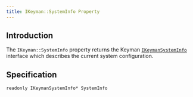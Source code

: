 ```yaml
---
title: IKeyman::SystemInfo Property
---
```


## Introduction

The `IKeyman::SystemInfo` property returns the Keyman
[`IKeymanSystemInfo`](../IKeymanSystemInfo) interface which describes
the current system configuration.

## Specification

``` clike
readonly IKeymanSystemInfo* SystemInfo
```
